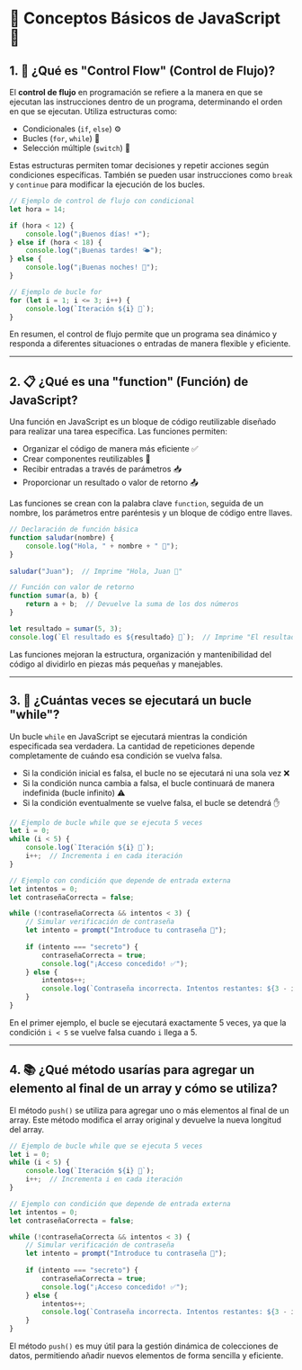 # 🚀 Conceptos Básicos de JavaScript 🚀

## 1. 🔄 ¿Qué es **"Control Flow"** (Control de Flujo)?

El **control de flujo** en programación se refiere a la manera en que se ejecutan las instrucciones dentro de un programa, determinando el orden en que se ejecutan. Utiliza estructuras como:

- Condicionales (`if`, `else`) ⚙️
- Bucles (`for`, `while`) 🔄
- Selección múltiple (`switch`) 🔀

Estas estructuras permiten tomar decisiones y repetir acciones según condiciones específicas. También se pueden usar instrucciones como `break` y `continue` para modificar la ejecución de los bucles.

```javascript
// Ejemplo de control de flujo con condicional
let hora = 14;

if (hora < 12) {
    console.log("¡Buenos días! ☀️");
} else if (hora < 18) {
    console.log("¡Buenas tardes! 🌤️");
} else {
    console.log("¡Buenas noches! 🌙");
}

// Ejemplo de bucle for
for (let i = 1; i <= 3; i++) {
    console.log(`Iteración ${i} 🔁`);
}
```

En resumen, el control de flujo permite que un programa sea dinámico y responda a diferentes situaciones o entradas de manera flexible y eficiente.

---

## 2. 📋 ¿Qué es una "function" (Función) de JavaScript?

Una función en JavaScript es un bloque de código reutilizable diseñado para realizar una tarea específica. Las funciones permiten:

- Organizar el código de manera más eficiente ✅
- Crear componentes reutilizables 🔄
- Recibir entradas a través de parámetros 📥
- Proporcionar un resultado o valor de retorno 📤

Las funciones se crean con la palabra clave `function`, seguida de un nombre, los parámetros entre paréntesis y un bloque de código entre llaves.

```javascript
// Declaración de función básica
function saludar(nombre) {
    console.log("Hola, " + nombre + " 👋");
}
 
saludar("Juan");  // Imprime "Hola, Juan 👋"

// Función con valor de retorno
function sumar(a, b) {
    return a + b;  // Devuelve la suma de los dos números
}

let resultado = sumar(5, 3);
console.log(`El resultado es ${resultado} 🧮`);  // Imprime "El resultado es 8 🧮"
```

Las funciones mejoran la estructura, organización y mantenibilidad del código al dividirlo en piezas más pequeñas y manejables.

---

## 3. 🔁 ¿Cuántas veces se ejecutará un bucle "while"?

Un bucle `while` en JavaScript se ejecutará mientras la condición especificada sea verdadera. La cantidad de repeticiones depende completamente de cuándo esa condición se vuelva falsa.

- Si la condición inicial es falsa, el bucle no se ejecutará ni una sola vez ❌
- Si la condición nunca cambia a falsa, el bucle continuará de manera indefinida (bucle infinito) ⚠️
- Si la condición eventualmente se vuelve falsa, el bucle se detendrá ✋

```javascript
// Ejemplo de bucle while que se ejecuta 5 veces
let i = 0;
while (i < 5) {
    console.log(`Iteración ${i} 🔄`);
    i++;  // Incrementa i en cada iteración
}

// Ejemplo con condición que depende de entrada externa
let intentos = 0;
let contraseñaCorrecta = false;

while (!contraseñaCorrecta && intentos < 3) {
    // Simular verificación de contraseña
    let intento = prompt("Introduce tu contraseña 🔑");
    
    if (intento === "secreto") {
        contraseñaCorrecta = true;
        console.log("¡Acceso concedido! ✅");
    } else {
        intentos++;
        console.log(`Contraseña incorrecta. Intentos restantes: ${3 - intentos} ⚠️`);
    }
}
```

En el primer ejemplo, el bucle se ejecutará exactamente 5 veces, ya que la condición `i < 5` se vuelve falsa cuando `i` llega a 5.

---

## 4. 📚 ¿Qué método usarías para agregar un elemento al final de un array y cómo se utiliza?

El método `push()` se utiliza para agregar uno o más elementos al final de un array. Este método modifica el array original y devuelve la nueva longitud del array.

```javascript
// Ejemplo de bucle while que se ejecuta 5 veces
let i = 0;
while (i < 5) {
    console.log(`Iteración ${i} 🔄`);
    i++;  // Incrementa i en cada iteración
}

// Ejemplo con condición que depende de entrada externa
let intentos = 0;
let contraseñaCorrecta = false;

while (!contraseñaCorrecta && intentos < 3) {
    // Simular verificación de contraseña
    let intento = prompt("Introduce tu contraseña 🔑");
    
    if (intento === "secreto") {
        contraseñaCorrecta = true;
        console.log("¡Acceso concedido! ✅");
    } else {
        intentos++;
        console.log(`Contraseña incorrecta. Intentos restantes: ${3 - intentos} ⚠️`);
    }
}
```

El método `push()` es muy útil para la gestión dinámica de colecciones de datos, permitiendo añadir nuevos elementos de forma sencilla y eficiente.